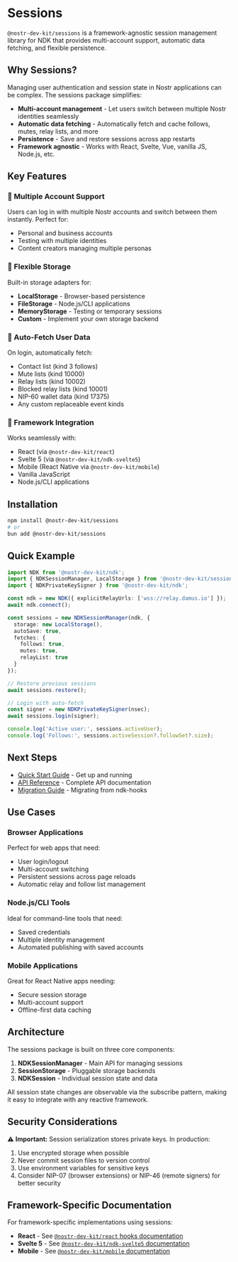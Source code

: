 # Sessions

`@nostr-dev-kit/sessions` is a framework-agnostic session management library for NDK that provides multi-account support, automatic data fetching, and flexible persistence.

## Why Sessions?

Managing user authentication and session state in Nostr applications can be complex. The sessions package simplifies:

- **Multi-account management** - Let users switch between multiple Nostr identities seamlessly
- **Automatic data fetching** - Automatically fetch and cache follows, mutes, relay lists, and more
- **Persistence** - Save and restore sessions across app restarts
- **Framework agnostic** - Works with React, Svelte, Vue, vanilla JS, Node.js, etc.

## Key Features

### 🔐 Multiple Account Support

Users can log in with multiple Nostr accounts and switch between them instantly. Perfect for:
- Personal and business accounts
- Testing with multiple identities
- Content creators managing multiple personas

### 💾 Flexible Storage

Built-in storage adapters for:
- **LocalStorage** - Browser-based persistence
- **FileStorage** - Node.js/CLI applications
- **MemoryStorage** - Testing or temporary sessions
- **Custom** - Implement your own storage backend

### 🔄 Auto-Fetch User Data

On login, automatically fetch:
- Contact list (kind 3 follows)
- Mute lists (kind 10000)
- Relay lists (kind 10002)
- Blocked relay lists (kind 10001)
- NIP-60 wallet data (kind 17375)
- Any custom replaceable event kinds

### 🎯 Framework Integration

Works seamlessly with:
- React (via `@nostr-dev-kit/react`)
- Svelte 5 (via `@nostr-dev-kit/ndk-svelte5`)
- Mobile (React Native via `@nostr-dev-kit/mobile`)
- Vanilla JavaScript
- Node.js/CLI applications

## Installation

```bash
npm install @nostr-dev-kit/sessions
# or
bun add @nostr-dev-kit/sessions
```

## Quick Example

```typescript
import NDK from '@nostr-dev-kit/ndk';
import { NDKSessionManager, LocalStorage } from '@nostr-dev-kit/sessions';
import { NDKPrivateKeySigner } from '@nostr-dev-kit/ndk';

const ndk = new NDK({ explicitRelayUrls: ['wss://relay.damus.io'] });
await ndk.connect();

const sessions = new NDKSessionManager(ndk, {
  storage: new LocalStorage(),
  autoSave: true,
  fetches: {
    follows: true,
    mutes: true,
    relayList: true
  }
});

// Restore previous sessions
await sessions.restore();

// Login with auto-fetch
const signer = new NDKPrivateKeySigner(nsec);
await sessions.login(signer);

console.log('Active user:', sessions.activeUser);
console.log('Follows:', sessions.activeSession?.followSet?.size);
```

## Next Steps

- [Quick Start Guide](./quick-start) - Get up and running
- [API Reference](./api) - Complete API documentation
- [Migration Guide](./migration) - Migrating from ndk-hooks

## Use Cases

### Browser Applications
Perfect for web apps that need:
- User login/logout
- Multi-account switching
- Persistent sessions across page reloads
- Automatic relay and follow list management

### Node.js/CLI Tools
Ideal for command-line tools that need:
- Saved credentials
- Multiple identity management
- Automated publishing with saved accounts

### Mobile Applications
Great for React Native apps needing:
- Secure session storage
- Multi-account support
- Offline-first data caching

## Architecture

The sessions package is built on three core components:

1. **NDKSessionManager** - Main API for managing sessions
2. **SessionStorage** - Pluggable storage backends
3. **NDKSession** - Individual session state and data

All session state changes are observable via the subscribe pattern, making it easy to integrate with any reactive framework.

## Security Considerations

⚠️ **Important:** Session serialization stores private keys. In production:

1. Use encrypted storage when possible
2. Never commit session files to version control
3. Use environment variables for sensitive keys
4. Consider NIP-07 (browser extensions) or NIP-46 (remote signers) for better security

## Framework-Specific Documentation

For framework-specific implementations using sessions:

- **React** - See [`@nostr-dev-kit/react` hooks documentation](/hooks/session-management)
- **Svelte 5** - See [`@nostr-dev-kit/ndk-svelte5` documentation](/wrappers/svelte)
- **Mobile** - See [`@nostr-dev-kit/mobile` documentation](/mobile/session)
